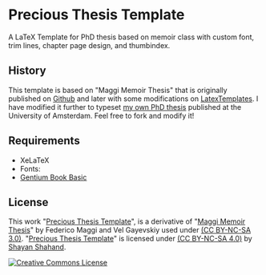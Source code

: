 # Precious Thesis Template
A LaTeX Template for PhD thesis based on memoir class with custom font, trim lines, chapter page design, and thumbindex.

## History
This template is based on "Maggi Memoir Thesis" that is originally published on [Github](https://github.com/phretor/cs-phd-dissertation-latex-template) and later with some modifications on [LatexTemplates](http://www.latextemplates.com/template/maggi-memoir-thesis). I have modified it further to typeset [my own PhD thesis](http://hdl.handle.net/11245/1.490613) published at the University of Amsterdam. Feel free to fork and modify it!

## Requirements
* XeLaTeX
* Fonts:
 * [Gentium Book Basic](https://www.google.com/fonts/specimen/Gentium+Book+Basic)

## License
This work "[Precious Thesis Template](https://github.com/shayanlinux/Precious-Thesis-Template)", is a derivative of "[Maggi Memoir Thesis](https://github.com/phretor/cs-phd-dissertation-latex-template)" by Federico Maggi and Vel Gayevskiy used under [(CC BY-NC-SA 3.0)](http://creativecommons.org/licenses/by-nc-sa/3.0/). "[Precious Thesis Template](https://github.com/shayanlinux/Precious-Thesis-Template)" is licensed under [(CC BY-NC-SA 4.0)](http://creativecommons.org/licenses/by-nc-sa/4.0/) by [Shayan Shahand](https://scholar.google.nl/citations?user=EFJh_8MAAAAJ&hl=en).

<a rel="license" href="http://creativecommons.org/licenses/by-nc-sa/4.0/"><img alt="Creative Commons License" style="border-width:0" src="https://i.creativecommons.org/l/by-nc-sa/4.0/88x31.png" /></a>
